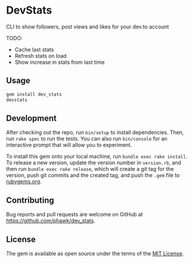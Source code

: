 # DevStats

CLI to show followers, post views and likes for your dev.to account

TODO:

- Cache last stats
- Refresh stats on load
- Show increase in stats from last time

## Usage

```ruby
gem install dev_stats
devstats
```

## Development

After checking out the repo, run `bin/setup` to install dependencies. Then, run `rake spec` to run the tests. You can also run `bin/console` for an interactive prompt that will allow you to experiment.

To install this gem onto your local machine, run `bundle exec rake install`. To release a new version, update the version number in `version.rb`, and then run `bundle exec rake release`, which will create a git tag for the version, push git commits and the created tag, and push the `.gem` file to [rubygems.org](https://rubygems.org).

## Contributing

Bug reports and pull requests are welcome on GitHub at https://github.com/phawk/dev_stats.

## License

The gem is available as open source under the terms of the [MIT License](https://opensource.org/licenses/MIT).
